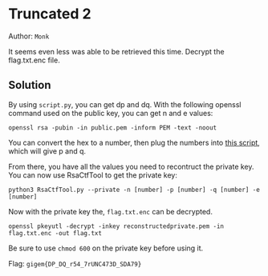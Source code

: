 # Truncated 2

Author: `Monk`

It seems even less was able to be retrieved this time. Decrypt the flag.txt.enc file.

## Solution

By using `script.py`, you can get dp and dq. With the following openssl command used on the public key, you can get n and e values:

```
openssl rsa -pubin -in public.pem -inform PEM -text -noout
```

You can convert the hex to a number, then plug the numbers into [this script](https://github.com/jvdsn/crypto-attacks/blob/master/attacks/rsa/known_crt_exponents.py), which will give p and q.

From there, you have all the values you need to recontruct the private key. You can now use RsaCtfTool to get the private key:

```
python3 RsaCtfTool.py --private -n [number] -p [number] -q [number] -e [number]
```

Now with the private key the, `flag.txt.enc` can be decrypted.

```
openssl pkeyutl -decrypt -inkey reconstructedprivate.pem -in flag.txt.enc -out flag.txt
```

Be sure to use `chmod 600` on the private key before using it.

Flag: `gigem{DP_DQ_r54_7rUNC473D_SDA79}`
